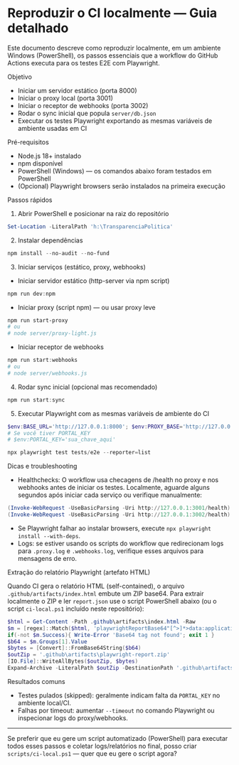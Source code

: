# Reproduzir o CI localmente — Guia detalhado

Este documento descreve como reproduzir localmente, em um ambiente Windows (PowerShell), os passos essenciais que a workflow do GitHub Actions executa para os testes E2E com Playwright.

Objetivo
- Iniciar um servidor estático (porta 8000)
- Iniciar o proxy local (porta 3001)
- Iniciar o receptor de webhooks (porta 3002)
- Rodar o sync inicial que popula `server/db.json`
- Executar os testes Playwright exportando as mesmas variáveis de ambiente usadas em CI

Pré-requisitos
- Node.js 18+ instalado
- npm disponível
- PowerShell (Windows) — os comandos abaixo foram testados em PowerShell
- (Opcional) Playwright browsers serão instalados na primeira execução

Passos rápidos

1. Abrir PowerShell e posicionar na raiz do repositório

```powershell
Set-Location -LiteralPath 'h:\TransparenciaPolitica'
```

2. Instalar dependências

```powershell
npm install --no-audit --no-fund
```

3. Iniciar serviços (estático, proxy, webhooks)

- Iniciar servidor estático (http-server via npm script)

```powershell
npm run dev:npm
```

- Iniciar proxy (script npm) — ou usar proxy leve

```powershell
npm run start-proxy
# ou
# node server/proxy-light.js
```

- Iniciar receptor de webhooks

```powershell
npm run start:webhooks
# ou
# node server/webhooks.js
```

4. Rodar sync inicial (opcional mas recomendado)

```powershell
npm run start:sync
```

5. Executar Playwright com as mesmas variáveis de ambiente do CI

```powershell
$env:BASE_URL='http://127.0.0.1:8000'; $env:PROXY_BASE='http://127.0.0.1:3001'; $env:WEBHOOKS_BASE='http://127.0.0.1:3002'
# Se você tiver PORTAL_KEY
# $env:PORTAL_KEY='sua_chave_aqui'

npx playwright test tests/e2e --reporter=list
```

Dicas e troubleshooting

- Healthchecks: O workflow usa checagens de /health no proxy e nos webhooks antes de iniciar os testes. Localmente, aguarde alguns segundos após iniciar cada serviço ou verifique manualmente:

```powershell
(Invoke-WebRequest -UseBasicParsing -Uri http://127.0.0.1:3001/health).StatusCode
(Invoke-WebRequest -UseBasicParsing -Uri http://127.0.0.1:3002/health).StatusCode
```

- Se Playwright falhar ao instalar browsers, execute `npx playwright install --with-deps`.
- Logs: se estiver usando os scripts do workflow que redirecionam logs para `.proxy.log` e `.webhooks.log`, verifique esses arquivos para mensagens de erro.

Extração do relatório Playwright (artefato HTML)

Quando CI gera o relatório HTML (self-contained), o arquivo `.github/artifacts/index.html` embute um ZIP base64. Para extrair localmente o ZIP e ler `report.json` use o script PowerShell abaixo (ou o script `ci-local.ps1` incluído neste repositório):

```powershell
$html = Get-Content -Path .github\artifacts\index.html -Raw
$m = [regex]::Match($html, 'playwrightReportBase64"[^>]*>data:application/zip;base64,([^<]+)<\/script>')
if(-not $m.Success){ Write-Error 'Base64 tag not found'; exit 1 }
$b64 = $m.Groups[1].Value
$bytes = [Convert]::FromBase64String($b64)
$outZip = '.github\artifacts\playwright-report.zip'
[IO.File]::WriteAllBytes($outZip, $bytes)
Expand-Archive -LiteralPath $outZip -DestinationPath '.github\artifacts\playwright-report'
```

Resultados comuns

- Testes pulados (skipped): geralmente indicam falta da `PORTAL_KEY` no ambiente local/CI.
- Falhas por timeout: aumentar `--timeout` no comando Playwright ou inspecionar logs do proxy/webhooks.

---

Se preferir que eu gere um script automatizado (PowerShell) para executar todos esses passos e coletar logs/relatórios no final, posso criar `scripts/ci-local.ps1` — quer que eu gere o script agora?
